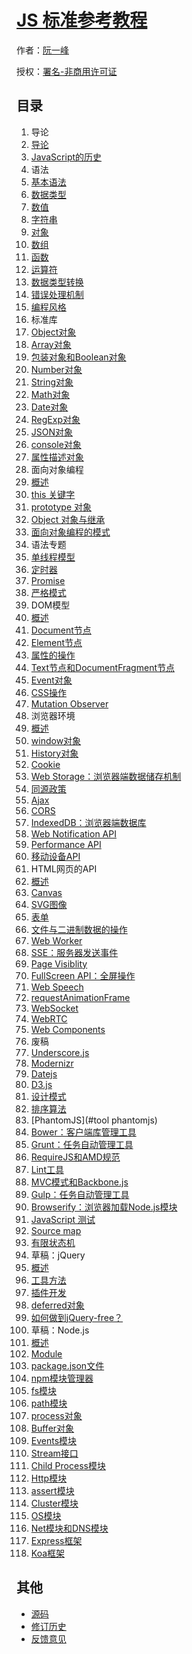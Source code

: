 # [JS 标准参考教程](http://javascript.ruanyifeng.com/)

作者：[阮一峰](http://www.ruanyifeng.com)

授权：[署名-非商用许可证](http://creativecommons.org/licenses/by-nc/4.0/)

## 目录
1. 导论
  1. [导论](#introduction/intro)
  1. [JavaScript的历史](#introduction/history)
1. 语法
  1. [基本语法](#grammar/basic)
  1. [数据类型](#grammar/types)
  1. [数值](#grammar/number)
  1. [字符串](#grammar/string)
  1. [对象](#grammar/object)
  1. [数组](#grammar/array)
  1. [函数](#grammar/function)
  1. [运算符](#grammar/operator)
  1. [数据类型转换](#grammar/conversion)
  1. [错误处理机制](#grammar/error)
  1. [编程风格](#grammar/style)
1. 标准库
  1. [Object对象](#stdlib/object)
  1. [Array对象](#stdlib/array)
  1. [包装对象和Boolean对象](#stdlib/wrapper)
  1. [Number对象](#stdlib/number)
  1. [String对象](#stdlib/string)
  1. [Math对象](#stdlib/math)
  1. [Date对象](#stdlib/date)
  1. [RegExp对象](#stdlib/regexp)
  1. [JSON对象](#stdlib/json)
  1. [console对象](#stdlib/console)
  1. [属性描述对象](#stdlib/attributes)
1. 面向对象编程
  1. [概述](#oop/basic)
  1. [this 关键字](#oop/this)
  1. [prototype 对象](#oop/prototype)
  1. [Object 对象与继承](#oop/object)
  1. [面向对象编程的模式](#oop/pattern)
1. 语法专题
  1. [单线程模型](#advanced/single-thread)
  1. [定时器](#advanced/timer)
  1. [Promise](#advanced/promise)
  1. [严格模式](#advanced/strict)
1. DOM模型
  1. [概述](#dom/node)
  1. [Document节点](#dom/document)
  1. [Element节点](#dom/element)
  1. [属性的操作](#dom/attribute)
  1. [Text节点和DocumentFragment节点](#dom/text)
  1. [Event对象](#dom/event)
  1. [CSS操作](#dom/css)
  1. [Mutation Observer](#dom/mutationobserver)
1. 浏览器环境
  1. [概述](#bom/engine)
  1. [window对象](#bom/window)
  1. [History对象](#bom/history)
  1. [Cookie](#bom/cookie)
  1. [Web Storage：浏览器端数据储存机制](#bom/webstorage)
  1. [同源政策](#bom/same-origin)
  1. [Ajax](#bom/ajax)
  1. [CORS](#bom/cors)
  1. [IndexedDB：浏览器端数据库](#bom/indexeddb)
  1. [Web Notification API](#bom/notification)
  1. [Performance API](#bom/performance)
  1. [移动设备API](#bom/mobile)
1. HTML网页的API
  1. [概述](#htmlapi/elements)
  1. [Canvas](#htmlapi/canvas)
  1. [SVG图像](#htmlapi/svg)
  1. [表单](#htmlapi/form)
  1. [文件与二进制数据的操作](#htmlapi/file)
  1. [Web Worker](#htmlapi/webworker)
  1. [SSE：服务器发送事件](#htmlapi/eventsource)
  1. [Page Visiblity](#htmlapi/pagevisibility)
  1. [FullScreen API：全屏操作](#htmlapi/fullscreen)
  1. [Web Speech](#htmlapi/webspeech)
  1. [requestAnimationFrame](#htmlapi/requestanimationframe)
  1. [WebSocket](#htmlapi/websocket)
  1. [WebRTC](#htmlapi/webrtc)
  1. [Web Components](#htmlapi/webcomponents)
1. 废稿
  1. [Underscore.js](#library/underscore)
  1. [Modernizr](#library/modernizr)
  1. [Datejs](#library/datejs)
  1. [D3.js](#library/d3)
  1. [设计模式](#library/designpattern)
  1. [排序算法](#library/sorting)
  1. [PhantomJS](#tool phantomjs)
  1. [Bower：客户端库管理工具](#tool/bower)
  1. [Grunt：任务自动管理工具](#tool/grunt)
  1. [RequireJS和AMD规范](#tool/requirejs)
  1. [Lint工具](#tool/lint)
  1. [MVC模式和Backbone.js](#advanced/backbonejs)
  1. [Gulp：任务自动管理工具](#tool/gulp)
  1. [Browserify：浏览器加载Node.js模块](#tool/browserify)
  1. [JavaScript 测试](#tool/testing)
  1. [Source map](#tool/sourcemap)
  1. [有限状态机](#advanced/fsm)
1. 草稿：jQuery
  1. [概述](#jquery/basic)
  1. [工具方法](#jquery/utility)
  1. [插件开发](#jquery/plugin)
  1. [deferred对象](#jquery/deferred)
  1. [如何做到jQuery-free？](#jquery/jquery-free)
1. 草稿：Node.js
  1. [概述](#nodejs/basic)
  1. [Module](#nodejs/module)
  1. [package.json文件](#nodejs/packagejson)
  1. [npm模块管理器](#nodejs/npm)
  1. [fs模块](#nodejs/fs)
  1. [path模块](#nodejs/path)
  1. [process对象](#nodejs/process)
  1. [Buffer对象](#nodejs/buffer)
  1. [Events模块](#nodejs/events)
  1. [Stream接口](#nodejs/stream)
  1. [Child Process模块](#nodejs/child-process)
  1. [Http模块](#nodejs/http)
  1. [assert模块](#nodejs/assert)
  1. [Cluster模块](#nodejs/cluster)
  1. [OS模块](#nodejs/os)
  1. [Net模块和DNS模块](#nodejs/net)
  1. [Express框架](#nodejs/express)
  1. [Koa框架](#nodejs/koa)

## 其他
- [源码](http://github.com/ruanyf/es6tutorial/)
- [修订历史](https://github.com/ruanyf/es6tutorial/commits/gh-pages)
- [反馈意见](https://github.com/ruanyf/es6tutorial/issues)
